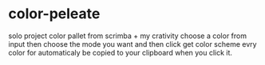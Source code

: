# color-peleate
solo project color pallet from scrimba + my crativity
choose a color from input then choose the mode you want and then click get color scheme 
evry color for automaticaly  be copied to your clipboard when you click it.
